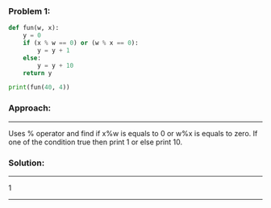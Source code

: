 ### Problem 1:

```python
def fun(w, x):
    y = 0
    if (x % w == 0) or (w % x == 0):
        y = y + 1
    else:
        y = y + 10
    return y

print(fun(40, 4))
```
### Approach:
---
Uses % operator and find if x%w is equals to 0 or w%x is equals to zero. If one of the condition true then print 1 or else print 10.

### Solution:
---
1
***
